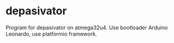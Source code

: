 # depasivator
Program for depasivator on atmega32u4. Use bootloader Arduino Leonardo, use platformio framework. 
